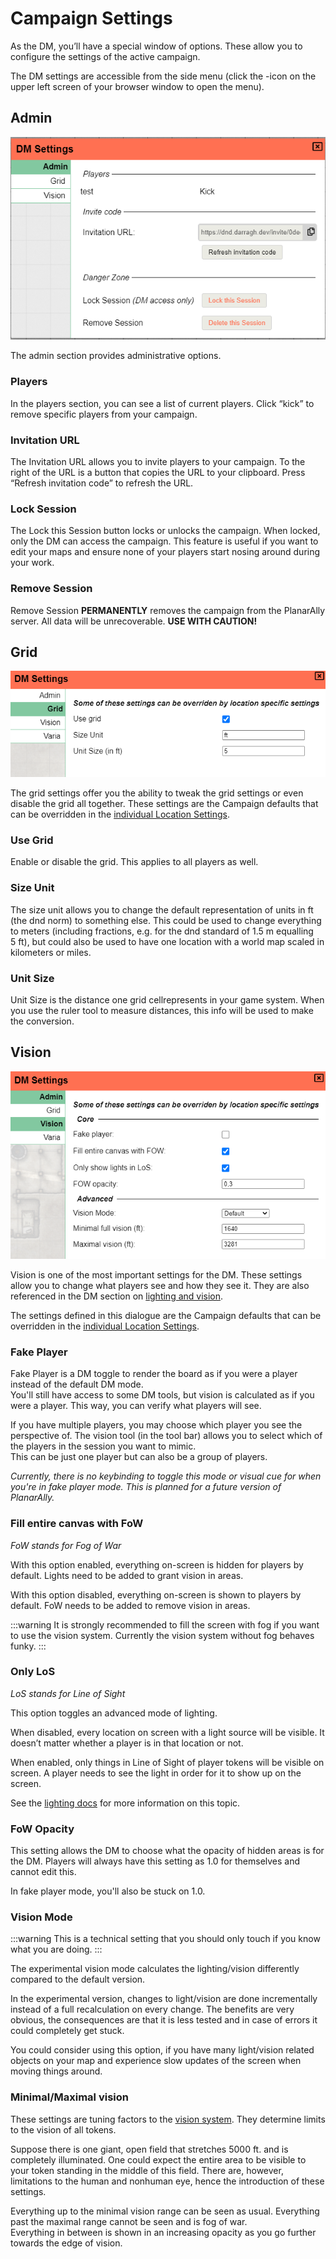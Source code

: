 # Campaign Settings

As the DM, you’ll have a special window of options.
These allow you to configure the settings of the active campaign.

The DM settings are accessible from the side menu (click the <font-awesome :icon="['fas', 'cog']"/>-icon on the upper left screen of your browser window to open the menu).

## Admin

![](./assets/settings.png)

The admin section provides administrative options.

### Players

In the players section, you can see a list of current players.
Click “kick” to remove specific players from your campaign.

### Invitation URL

The Invitation URL allows you to invite players to your campaign.
To the right of the URL is a button that copies the URL to your clipboard.
Press “Refresh invitation code” to refresh the URL.

### Lock Session

The Lock this Session button locks or unlocks the campaign.
When locked, only the DM can access the campaign.
This feature is useful if you want to edit your maps and ensure none of your players start nosing around during your work.

### Remove Session

Remove Session **PERMANENTLY** removes the campaign from the PlanarAlly server. All data will be unrecoverable. **USE WITH CAUTION!**

## Grid

![](./assets/grid.png)

The grid settings offer you the ability to tweak the grid settings or even disable the grid all together.
These settings are the Campaign defaults that can be overridden in the [individual Location Settings](/docs/dm/locations/#grid).

### Use Grid

Enable or disable the grid. This applies to all players as well.

### Size Unit

The size unit allows you to change the default representation of units in ft (the dnd norm) to something else.
This could be used to change everything to meters (including fractions, e.g. for the dnd standard of 1.5&nbsp;m equalling 5&nbsp;ft), but could also be used to have one location with a world map scaled in kilometers or miles.

### Unit Size

Unit Size is the distance one grid cellrepresents in your game system. When you use the ruler tool to measure distances, this info will be used to make the conversion.

## Vision

![](./assets/vision.png)

Vision is one of the most important settings for the DM.
These settings allow you to change what players see and how they see it.
They are also referenced in the DM section on [lighting and vision](/docs/dm/light-shadows/).

The settings defined in this dialogue are the Campaign defaults that can be overridden in the [individual Location Settings](/docs/dm/locations/#vision).

### Fake Player

Fake Player is a DM toggle to render the board as if you were a player instead of the default DM mode.  
You'll still have access to some DM tools, but vision is calculated as if you were a player.
This way, you can verify what players will see.

If you have multiple players, you may choose which player you see the perspective of.
The vision tool (in the tool bar) allows you to select which of the players in the session you want to mimic.  
This can be just one player but can also be a group of players.

_Currently, there is no keybinding to toggle this mode or visual cue for when you're in fake player mode. This is planned for a future version of PlanarAlly._

### Fill entire canvas with FoW

_FoW stands for Fog of War_

With this option enabled, everything on-screen is hidden for players by default.
Lights need to be added to grant vision in areas.

With this option disabled, everything on-screen is shown to players by default.
FoW needs to be added to remove vision in areas.

:::warning
It is strongly recommended to fill the screen with fog if you want to use the vision system.
Currently the vision system without fog behaves funky.
:::

### Only LoS

_LoS stands for Line of Sight_

This option toggles an advanced mode of lighting.

When disabled, every location on screen with a light source will be visible.
It doesn’t matter whether a player is in that location or not.

When enabled, only things in Line of Sight of player tokens will be visible on screen.
A player needs to see the light in order for it to show up on the screen.

See the [lighting docs](/docs/dm/light-shadows/) for more information on this topic.

### FoW Opacity

This setting allows the DM to choose what the opacity of hidden areas is for the DM.
Players will always have this setting as 1.0 for themselves and cannot edit this.

In fake player mode, you'll also be stuck on 1.0.

### Vision Mode

:::warning
This is a technical setting that you should only touch if you know what you are doing.
:::

The experimental vision mode calculates the lighting/vision differently compared to the default version.

In the experimental version, changes to light/vision are done incrementally instead of a full recalculation on every change. The benefits are very obvious, the consequences are that it is less tested and in case of errors it could completely get stuck.

You could consider using this option, if you have many light/vision related objects on your map and experience slow updates of the screen when moving things around.

### Minimal/Maximal vision

These settings are tuning factors to the [vision system](/docs/dm/light-shadows/).
They determine limits to the vision of all tokens.

Suppose there is one giant, open field that stretches 5000 ft. and is completely illuminated.
One could expect the entire area to be visible to your token standing in the middle of this field.
There are, however, limitations to the human and nonhuman eye, hence the introduction of these settings.

Everything up to the minimal vision range can be seen as usual.
Everything past the maximal range cannot be seen and is fog of war.  
Everything in between is shown in an increasing opacity as you go further towards the edge of vision.

